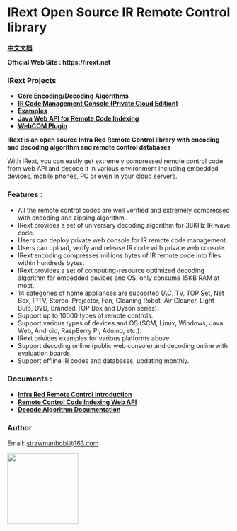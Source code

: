 # IRext Open Source IR Remote Control library
__[中文文档](https://github.com/irext/irext/blob/master/README-cn.md)__

__Official Web Site : https://irext.net__

### __IRext Projects__
- __[Core Encoding/Decoding Algorithms](https://github.com/irext/core)__
- __[IR Code Management Console (Private Cloud Edition)](https://github.com/irext/irext-console)__
- __[Examples](https://github.com/irext/irext-examples)__
- __[Java Web API for Remote Code Indexing](https://github.com/irext/irext-web-api)__
- __[WebCOM Plugin](https://github.com/irext/irext-web-com)__


__IRext is an open source Infra Red Remote Control library with encoding and decoding algorithm and remote control databases__

With IRext, you can easily get extremely compressed remote control code from web API and decode it in various environment including embedded devices, mobile phones, PC or even in your cloud servers.


### Features :
- All the remote control codes are well verified and extremely compressed with encoding and zipping algorithm.
- IRext provides a set of universary decoding algorithm for 38KHz IR wave code.
- Users can deploy private web console for IR remote code management.
- Users can upload, verify and release IR code with private web console.
- IRext encoding compresses millions bytes of IR remote code into files within hundreds bytes.
- IRext provides a set of computing-resource optimized decoding algorithm for embedded devices and OS, only consume 15KB RAM at most.
- 14 categories of home appliances are supoorted (AC, TV, TOP Set, Net Box, IPTV, Stereo, Projector, Fan, Cleaning Robot, Air Cleaner, Light Bulb, DVD, Branded TOP Box and Dyson series).
- Support up to 10000 types of remote controls.
- Support various types of devices and OS (SCM, Linux, Windows, Java Web, Android, RaspBerry Pi, Aduino, etc.).
- IRext privides examples for various platforms above.
- Support decoding online (public web console) and decoding online with evaluation boards.
- Support offline IR codes and databases, updating monthly.


### Documents :

- __[Infra Red Remote Control Introduction](https://irext.net/doc/)__
- __[Remote Control Code Indexing Web API](https://irext.net/doc/#services)__
- __[Decode Algorithm Documentation](https://irext.net/doc/#decode)__


### Author

Email: strawmanbobi@163.com

<img src="https://github.com/irext/public-site/blob/master/web/images/bobi_qr.png" align="left" height="160" width="160">
